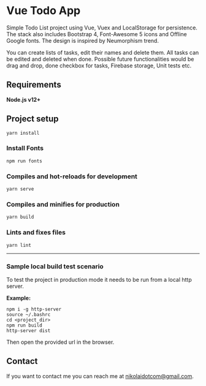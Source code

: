 # Vue Todo App
Simple Todo List project using Vue, Vuex and LocalStorage for persistence. The stack also includes Bootstrap 4, Font-Awesome 5 icons and Offline Google fonts. The design is inspired by Neumorphism trend.

You can create lists of tasks, edit their names and delete them. All tasks can be edited and deleted when done. Possible future functionalities would be drag and drop, done checkbox for tasks, Firebase storage, Unit tests etc.

## Requirements
**Node.js v12+**

## Project setup
```
yarn install
```

### Install Fonts
```
npm run fonts
```

### Compiles and hot-reloads for development
```
yarn serve
```

### Compiles and minifies for production
```
yarn build
```

### Lints and fixes files
```
yarn lint
```

---

### Sample local build test scenario
To test the project in production mode it needs to be run from a local http server.

**Example:**
```
npm i -g http-server
source ~/.bashrc
cd <project_dir>
npm run build
http-server dist
```
Then open the provided url in the browser.

## Contact

If you want to contact me you can reach me at <nikolaidotcom@gmail.com>.
